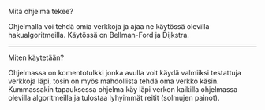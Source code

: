 Mitä ohjelma tekee?

Ohjelmalla voi tehdä omia verkkoja ja ajaa ne käytössä olevilla
hakualgoritmeilla. Käytössä on Bellman-Ford ja Dijkstra.

*****************************************

Miten käytetään?

Ohjelmassa on komentotulkki jonka avulla voit käydä valmiiksi testattuja verkkoja läpi, tosin on
myös mahdollista tehdä oma verkko käsin. Kummassakin tapauksessa ohjelma käy läpi verkon
kaikilla ohjelmassa olevilla algoritmeilla ja tulostaa lyhyimmät reitit (solmujen painot).
